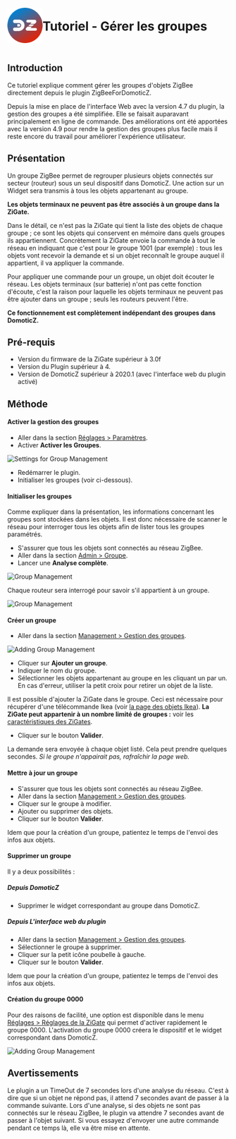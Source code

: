 <a href="Home.md"><img align="left" width="80" height="80" src="../Images/zigbee4domoticz-logo.png" alt="Logo"></a>

# Tutoriel - Gérer les groupes

</br>


## Introduction

Ce tutoriel explique comment gérer les groupes d'objets ZigBee directement depuis le plugin ZigBeeForDomoticZ.

Depuis la mise en place de l'interface Web avec la version 4.7 du plugin, la gestion des groupes a été simplifiée. Elle se faisait auparavant principalement en ligne de commande.
Des améliorations ont été apportées avec la version 4.9 pour rendre la gestion des groupes plus facile mais il reste encore du travail pour améliorer l'expérience utilisateur.

## Présentation

Un groupe ZigBee permet de regrouper plusieurs objets connectés sur secteur (routeur) sous un seul dispositif dans DomoticZ. Une action sur un Widget sera transmis à tous les objets appartenant au groupe.

__Les objets terminaux ne peuvent pas être associés à un groupe dans la ZiGate.__

Dans le détail, ce n'est pas la ZiGate qui tient la liste des objets de chaque groupe ; ce sont les objets qui conservent en mémoire dans quels groupes ils appartiennent.
Concrètement la ZiGate envoie la commande à tout le réseau en indiquant que c'est pour le groupe 1001 (par exemple) : tous les objets vont recevoir la demande et si un objet reconnaît le groupe auquel il appartient, il va appliquer la commande.

Pour appliquer une commande pour un groupe, un objet doit écouter le réseau. Les objets terminaux (sur batterie) n'ont pas cette fonction d'écoute, c'est la raison pour laquelle les objets terminaux ne peuvent pas être ajouter dans un groupe ; seuls les routeurs peuvent l'être.

__Ce fonctionnement est complètement indépendant des groupes dans DomoticZ.__

## Pré-requis

* Version du firmware de la ZiGate supérieur à 3.0f
* Version du Plugin supérieur à 4.
* Version de DomoticZ supérieur à 2020.1 (avec l'interface web du plugin activé)


## Méthode

#### Activer la gestion des groupes

* Aller dans la section [Réglages > Paramètres](WebUI_Reglages.md#les-param%C3%A8tres).
* Activer __Activer les Groupes__.

![Settings for Group Management](../Images/SettingsGroup.png)

* Redémarrer le plugin.
* Initialiser les groupes (voir ci-dessous).


#### Initialiser les groupes

Comme expliquer dans la présentation, les informations concernant les groupes sont stockées dans les objets. Il est donc nécessaire de scanner le réseau pour interroger tous les objets afin de lister tous les groupes paramétrés.

* S'assurer que tous les objets sont connectés au réseau ZigBee.
* Aller dans la section [Admin > Groupe](WebUI_Admin.md#groupe).
* Lancer une __Analyse complète__.

![Group Management](../Images/AdminGroupMenu.png)

Chaque routeur sera interrogé pour savoir s'il appartient à un groupe.

![Group Management](../Images/GroupManagementMenu.png)


#### Créer un groupe

* Aller dans la section [Management > Gestion des groupes](WebUI_Gestion.md#gestion-des-groupes).

![Adding Group Management](../Images/AddingGroup.png)

* Cliquer sur __Ajouter un groupe__.
* Indiquer le nom du groupe.
* Sélectionner les objets appartenant au groupe en les cliquant un par un. En cas d'erreur, utiliser la petit croix pour retirer un objet de la liste.

Il est possible d'ajouter la ZiGate dans le groupe. Ceci est nécessaire pour récupérer d'une télécommande Ikea (voir [la page des objets Ikea](Les-objets_Ikea.md)).
__La ZiGate peut appartenir à un nombre limité de groupes :__ voir les [caractéristiques des ZiGates](Caracteristiques-des-ZiGates.md#nombre-de-groupe-limit%C3%A9).

* Cliquer sur le bouton __Valider__.

La demande sera envoyée à chaque objet listé. Cela peut prendre quelques secondes. *Si le groupe n'appairait pas, rafraîchir la page web.*


#### Mettre à jour un groupe

* S'assurer que tous les objets sont connectés au réseau ZigBee.
* Aller dans la section [Management > Gestion des groupes](WebUI_Gestion.md#gestion-des-groupes).
* Cliquer sur le groupe à modifier.
* Ajouter ou supprimer des objets.
* Cliquer sur le bouton __Valider__.

Idem que pour la création d'un groupe, patientez le temps de l'envoi des infos aux objets.


#### Supprimer un groupe

Il y a deux possibilités :

##### Depuis DomoticZ

* Supprimer le widget correspondant au groupe dans DomoticZ.

##### Depuis L'interface web du plugin

* Aller dans la section [Management > Gestion des groupes](WebUI_Gestion.md#gestion-des-groupes).
* Sélectionner le groupe à supprimer.
* Cliquer sur la petit icône poubelle à gauche.
* Cliquer sur le bouton __Valider__.

Idem que pour la création d'un groupe, patientez le temps de l'envoi des infos aux objets.


#### Création du groupe 0000

Pour des raisons de facilité, une option est disponible dans le menu [Réglages > Réglages de la ZiGate](#r%C3%A9glages-de-la-zigate) qui permet d'activer rapidement le groupe 0000.
L'activation du groupe 0000 créera le dispositif et le widget correspondant dans DomoticZ.

![Adding Group Management](../Images/SettingsGroup0000.png)


## Avertissements

Le plugin a un TimeOut de 7 secondes lors d'une analyse du réseau. C'est à dire que si un objet ne répond pas, il attend 7 secondes avant de passer à la commande suivante.
Lors d'une analyse, si des objets ne sont pas connectés sur le réseau ZigBee, le plugin va attendre 7 secondes avant de passer à l'objet suivant. Si vous essayez d'envoyer une autre commande pendant ce temps là, elle va être mise en attente.
